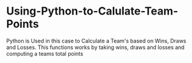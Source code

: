 # Using-Python-to-Calulate-Team-Points
Python is Used in this case to Calculate a Team's based on Wins, Draws and Losses. This functions works by taking wins, draws and losses and computing a teams total points
